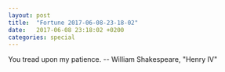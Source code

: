 ```yaml
---
layout: post
title:  "Fortune 2017-06-08-23-18-02"
date:   2017-06-08 23:18:02 +0200
categories: special
---
```


You tread upon my patience.
		-- William Shakespeare, "Henry IV"
